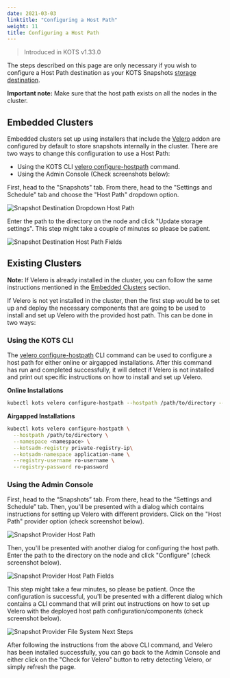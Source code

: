 ```yaml
---
date: 2021-03-03
linktitle: "Configuring a Host Path"
weight: 11
title: Configuring a Host Path
---
```


> Introduced in KOTS v1.33.0

The steps described on this page are only necessary if you wish to configure a Host Path destination as your KOTS Snapshots [storage destination](/kotsadm/snapshots/storage-destinations/). 

**Important note:** Make sure that the host path exists on all the nodes in the cluster.

## Embedded Clusters

Embedded clusters set up using installers that include the [Velero](https://kurl.sh/docs/add-ons/velero) addon are configured by default to store snapshots internally in the cluster.
There are two ways to change this configuration to use a Host Path:

* Using the KOTS CLI [velero configure-hostpath](/kots-cli/velero/configure-hostpath/) command.
* Using the Admin Console (Check screenshots below):

First, head to the "Snapshots" tab.
From there, head to the "Settings and Schedule" tab and choose the "Host Path" dropdown option.

![Snapshot Destination Dropdown Host Path](/images/snapshot-destination-dropdown-hostpath.png)

Enter the path to the directory on the node and click "Update storage settings".
This step might take a couple of minutes so please be patient.

![Snapshot Destination Host Path Fields](/images/snapshot-destination-hostpath-field.png)

## Existing Clusters

**Note:** If Velero is already installed in the cluster, you can follow the same instructions mentioned in the [Embedded Clusters](/kotsadm/snapshots/configuring-hostpath/#embedded-clusters) section.

If Velero is not yet installed in the cluster, then the first step would be to set up and deploy the necessary components that are going to be used to install and set up Velero with the provided host path.
This can be done in two ways:

### Using the KOTS CLI

The [velero configure-hostpath](/kots-cli/velero/configure-hostpath/) CLI command can be used to configure a host path for either online or airgapped installations.
After this command has run and completed successfully, it will detect if Velero is not installed and print out specific instructions on how to install and set up Velero.

**Online Installations**

```bash
kubectl kots velero configure-hostpath --hostpath /path/to/directory --namespace <namespace>
```

**Airgapped Installations**

```bash
kubectl kots velero configure-hostpath \
  --hostpath /path/to/directory \
  --namespace <namespace> \
  --kotsadm-registry private-registry-ip\
  --kotsadm-namespace application-name \
  --registry-username ro-username \
  --registry-password ro-password
```

### Using the Admin Console

First, head to the “Snapshots” tab.
From there, head to the “Settings and Schedule” tab.
Then, you'll be presented with a dialog which contains instructions for setting up Velero with different providers.
Click on the "Host Path" provider option (check screenshot below).

![Snapshot Provider Host Path](/images/snapshot-provider-hostpath.png)

Then, you'll be presented with another dialog for configuring the host path.
Enter the path to the directory on the node and click "Configure" (check screenshot below).

![Snapshot Provider Host Path Fields](/images/snapshot-provider-hostpath-field.png)

This step might take a few minutes, so please be patient.
Once the configuration is successful, you'll be presented with a different dialog which contains a CLI command that will print out instructions on how to set up Velero with the deployed host path configuration/components (check screenshot below).

![Snapshot Provider File System Next Steps](/images/snapshot-provider-fs-next-steps.png)

After following the instructions from the above CLI command, and Velero has been installed successfully, you can go back to the Admin Console and either click on the "Check for Velero" button to retry detecting Velero, or simply refresh the page.
